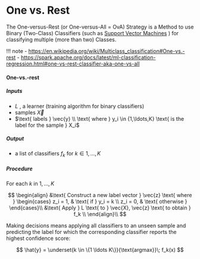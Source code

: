 # One vs. Rest

The One-versus-Rest (or One-versus-All = OvA) Strategy is a Method to use Binary (Two-Class) Classifiers
(such as [Support Vector Machines](svm.md) ) for classifying multiple
(more than two) Classes.

!!! note 
    - https://en.wikipedia.org/wiki/Multiclass_classification#One-vs.-rest
    - https://spark.apache.org/docs/latest/ml-classification-regression.html#one-vs-rest-classifier-aka-one-vs-all

#### One-vs.-rest

##### Inputs
* $L \text{ , a learner (training algorithm for binary classifiers) }$
* $\text{ samples } \vec{X}$
* $\text{ labels } \vec{y} \\ \text{ where } y_i \in {1,\ldots,K} \text{ is the label for the sample } X_i$

##### Output
* $\text{ a list of classifiers } f_k \text{ for } k \in {1,\ldots,K}$

##### Procedure
$\text{ For each } k \text{ in } {1,\ldots,K}$

$$
\begin{align}
&\text{ Construct a new label vector } \vec{z} \text{ where }
\begin{cases}
z_i = 1, & \text{ if } y_i = k \\
z_i = 0, & \text{ otherwise }
\end{cases}\\
&\text{ Apply } L \text{ to } \vec{X}, \vec{z} \text{ to obtain } f_k \\
\end{align}\\
$$

Making decisions means applying all classifiers to an unseen sample and
predicting the label for which the corresponding classifier reports the
highest confidence score:

$$
\hat{y} = \underset{k \in \{1 \ldots K\}}{\text{argmax}}\; f_k(x)
$$
